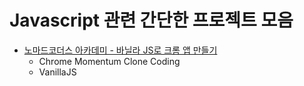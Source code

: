# Javascript 관련 간단한 프로젝트 모음

- [노마드코더스 아카데미 - 바닐라 JS로 크롬 앱 만들기]()
    - Chrome Momentum Clone Coding
    - VanillaJS